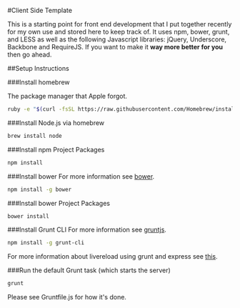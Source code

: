 #Client Side Template

This is a starting point for front end development that I put together recently for my own use and stored here to keep track of. It uses npm, bower, grunt, and LESS as well as the following Javascript libraries: jQuery, Underscore, Backbone and RequireJS. If you want to make it **way more better for you** then go ahead.

##Setup Instructions

###Install homebrew

The package manager that Apple forgot.
```bash
ruby -e "$(curl -fsSL https://raw.githubusercontent.com/Homebrew/install/master/install)"
```

###Install Node.js via homebrew
```bash
brew install node
```

###Install npm Project Packages
```bash
npm install
```

###Install bower
For more information see [bower](http://bower.io/).
```bash
npm install -g bower
```

###Install bower Project Packages
```bash
bower install
```

###Install Grunt CLI
For more information see [gruntjs](http://gruntjs.com/).
```bash
npm install -g grunt-cli
```

For more information about livereload using grunt and express see [this](http://rhumaric.com/2013/07/renewing-the-grunt-livereload-magic/).

###Run the default Grunt task (which starts the server)
```bash
grunt
```

Please see Gruntfile.js for how it's done.
